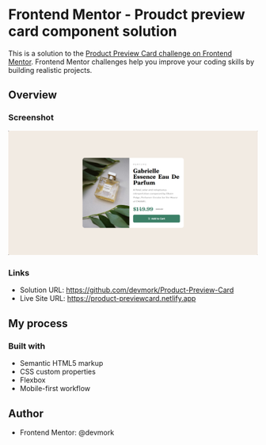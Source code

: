 # Frontend Mentor - Proudct preview card component solution

This is a solution to the [Product Preview Card challenge on Frontend Mentor](https://www.frontendmentor.io/learning-paths/building-responsive-layouts--z1qCXVqkD/steps/6729794442aa167de01b56ab/challenge/submit). Frontend Mentor challenges help you improve your coding skills by building realistic projects. 

## Overview

### Screenshot

![](design/solution-screenshot.png)



### Links

- Solution URL: https://github.com/devmork/Product-Preview-Card
- Live Site URL: https://product-previewcard.netlify.app

## My process

### Built with

- Semantic HTML5 markup
- CSS custom properties
- Flexbox
- Mobile-first workflow


## Author

- Frontend Mentor: @devmork

